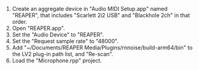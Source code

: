 1. Create an aggregate device in "Audio MIDI Setup.app" named "REAPER", that includes "Scarlett 2i2 USB" and "Blackhole 2ch" in that order.
2. Open "REAPER.app".
3. Set the "Audio Device" to "REAPER".
4. Set the "Request sample rate" to "48000".
5. Add "~/Documents/REAPER Media/Plugins/rnnoise/build-arm64/bin" to the LV2 plug-in path list, and "Re-scan".
6. Load the "Microphone.rpp" project.
